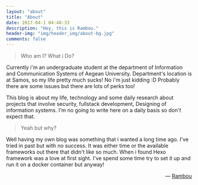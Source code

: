 ```yaml
---
layout: "about"
title: "About"
date: 2017-04-1 04:48:33
description: "Hey, this is Rambou."
header-img: "img/header_img/about-bg.jpg"
comments: false
---
```


>Who am I? What i Do?

Currently i'm an undergraduate student at the department of Information and Communication Systems of Aegean University. Department's location is at Samos, so my life pretty much sucks! No i'm just kidding :D Probably there are some issues but there are lots of perks too!

This blog is about my life, technology and some daily research about projects that involve security, fullstack development, Designing of information systems. I'm no going to write here on a daily basis so don't expect that.

>Yeah but why?

Well having my own blog was something that i wanted a long time ago. I've tried in past but with no success. It was either time or the available frameworks out there that didn't like so much. When i found Hexo framework was a love at first sight. I've spend some time try to set it up and run it on a docker container but anyway!

<p style="text-align:right;">
    — <a href="https://www.rambou.gr">Rambou</a>
</p>
